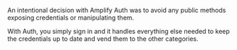 An intentional decision with Amplify Auth was to avoid any public methods exposing credentials or manipulating them.  

With Auth, you simply sign in and it handles everything else needed to keep the credentials up to date and vend them to the other categories.  

<inline-fragment platform="android" src="~/lib/auth/fragments/android/access_credentials/10_fetchAuthSession.md"></inline-fragment>
<inline-fragment platform="ios" src="~/lib/auth/fragments/ios/access_credentials/10_fetchAuthSession.md"></inline-fragment>
<inline-fragment platform="flutter" src="~/lib/auth/fragments/flutter/access_credentials/10_fetchAuthSession.md"></inline-fragment>
